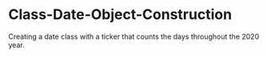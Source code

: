 # Class-Date-Object-Construction
Creating a date class with a ticker that counts the days throughout the 2020 year. 
